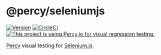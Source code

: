 # @percy/seleniumjs
[![Version](https://img.shields.io/npm/v/@percy/seleniumjs.svg)](https://npmjs.org/package/@percy/seleniumjs)
[![CircleCI](https://circleci.com/gh/percy/percy-seleniumjs.svg?style=svg)](https://circleci.com/gh/percy/percy-seleniumjs)
[![This project is using Percy.io for visual regression testing.](https://percy.io/static/images/percy-badge.svg)](https://percy.io/percy/percy-seleniumjs)


[Percy](https://percy.io) visual testing for [Selenium.js](https://www.npmjs.com/package/selenium-webdriver).
